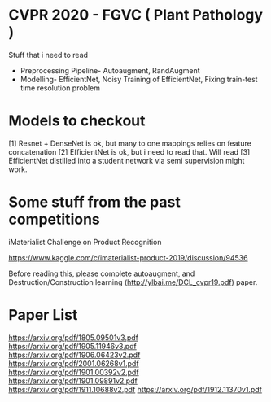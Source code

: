 # CVPR 2020 - FGVC ( Plant Pathology )
Stuff that i need to read 

- Preprocessing Pipeline- Autoaugment, RandAugment 
- Modelling- EfficientNet, Noisy Training of EfficientNet, Fixing train-test time resolution problem 

# Models to checkout

[1] Resnet + DenseNet is ok, but many to one mappings relies on feature concatenation
[2] EfficientNet is ok, but i need to read that. Will read
[3] EfficientNet distilled into a student network via semi supervision might work.


# Some stuff from the past competitions

iMaterialist Challenge on Product Recognition

https://www.kaggle.com/c/imaterialist-product-2019/discussion/94536

Before reading this, please complete autoaugment, and Destruction/Construction learning (http://ylbai.me/DCL_cvpr19.pdf) paper.

# Paper List

https://arxiv.org/pdf/1805.09501v3.pdf
https://arxiv.org/pdf/1905.11946v3.pdf
https://arxiv.org/pdf/1906.06423v2.pdf
https://arxiv.org/pdf/2001.06268v1.pdf
https://arxiv.org/pdf/1901.00392v2.pdf
https://arxiv.org/pdf/1901.09891v2.pdf
https://arxiv.org/pdf/1911.10688v2.pdf
https://arxiv.org/pdf/1912.11370v1.pdf


